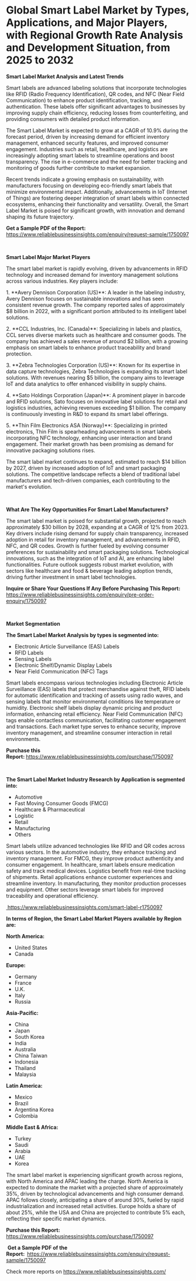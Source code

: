 <p><h1>Global Smart Label Market by Types, Applications, and Major Players, with Regional Growth Rate Analysis and Development Situation, from 2025 to 2032</h1></p><p><strong>Smart Label Market Analysis and Latest Trends</strong></p>
<p><p>Smart labels are advanced labeling solutions that incorporate technologies like RFID (Radio Frequency Identification), QR codes, and NFC (Near Field Communication) to enhance product identification, tracking, and authentication. These labels offer significant advantages to businesses by improving supply chain efficiency, reducing losses from counterfeiting, and providing consumers with detailed product information.</p><p>The Smart Label Market is expected to grow at a CAGR of 10.9% during the forecast period, driven by increasing demand for efficient inventory management, enhanced security features, and improved consumer engagement. Industries such as retail, healthcare, and logistics are increasingly adopting smart labels to streamline operations and boost transparency. The rise in e-commerce and the need for better tracking and monitoring of goods further contribute to market expansion.</p><p>Recent trends indicate a growing emphasis on sustainability, with manufacturers focusing on developing eco-friendly smart labels that minimize environmental impact. Additionally, advancements in IoT (Internet of Things) are fostering deeper integration of smart labels within connected ecosystems, enhancing their functionality and versatility. Overall, the Smart Label Market is poised for significant growth, with innovation and demand shaping its future trajectory.</p></p>
<p><strong>Get a Sample PDF of the Report:&nbsp;</strong> <a href="https://www.reliablebusinessinsights.com/enquiry/request-sample/1750097?utm_campaign=3000&utm_medium=2&utm_source=Github&utm_content=ia&utm_term=01042025&utm_id=smart-label">https://www.reliablebusinessinsights.com/enquiry/request-sample/1750097</a></p>
<p>&nbsp;</p>
<p><strong>Smart Label Major Market Players</strong></p>
<p><p>The smart label market is rapidly evolving, driven by advancements in RFID technology and increased demand for inventory management solutions across various industries. Key players include:</p><p>1. **Avery Dennison Corporation (US)**: A leader in the labeling industry, Avery Dennison focuses on sustainable innovations and has seen consistent revenue growth. The company reported sales of approximately $8 billion in 2022, with a significant portion attributed to its intelligent label solutions.</p><p>2. **CCL Industries, Inc. (Canada)**: Specializing in labels and plastics, CCL serves diverse markets such as healthcare and consumer goods. The company has achieved a sales revenue of around $2 billion, with a growing emphasis on smart labels to enhance product traceability and brand protection.</p><p>3. **Zebra Technologies Corporation (US)**: Known for its expertise in data capture technologies, Zebra Technologies is expanding its smart label solutions. With revenues nearing $5 billion, the company aims to leverage IoT and data analytics to offer enhanced visibility in supply chains.</p><p>4. **Sato Holdings Corporation (Japan)**: A prominent player in barcode and RFID solutions, Sato focuses on innovative label solutions for retail and logistics industries, achieving revenues exceeding $1 billion. The company is continuously investing in R&D to expand its smart label offerings.</p><p>5. **Thin Film Electronics ASA (Norway)**: Specializing in printed electronics, Thin Film is spearheading advancements in smart labels incorporating NFC technology, enhancing user interaction and brand engagement. Their market growth has been promising as demand for innovative packaging solutions rises.</p><p>The smart label market continues to expand, estimated to reach $14 billion by 2027, driven by increased adoption of IoT and smart packaging solutions. The competitive landscape reflects a blend of traditional label manufacturers and tech-driven companies, each contributing to the market's evolution.</p></p>
<p>&nbsp;</p>
<p><strong>What Are The Key Opportunities For Smart Label Manufacturers?</strong></p>
<p><p>The smart label market is poised for substantial growth, projected to reach approximately $30 billion by 2028, expanding at a CAGR of 12% from 2023. Key drivers include rising demand for supply chain transparency, increased adoption in retail for inventory management, and advancements in RFID, NFC, and QR codes. Growth is further fueled by evolving consumer preferences for sustainability and smart packaging solutions. Technological innovations, such as the integration of IoT and AI, are enhancing label functionalities. Future outlook suggests robust market evolution, with sectors like healthcare and food & beverage leading adoption trends, driving further investment in smart label technologies.</p></p>
<p><strong>Inquire or Share Your Questions If Any Before Purchasing This Report:</strong> <a href="https://www.reliablebusinessinsights.com/enquiry/pre-order-enquiry/1750097?utm_campaign=3000&utm_medium=2&utm_source=Github&utm_content=ia&utm_term=01042025&utm_id=smart-label">https://www.reliablebusinessinsights.com/enquiry/pre-order-enquiry/1750097</a></p>
<p>&nbsp;</p>
<p><strong>Market Segmentation</strong></p>
<p><strong>The Smart Label Market Analysis by types is segmented into:</strong></p>
<p><ul><li>Electronic Article Surveillance (EAS) Labels</li><li>RFID Labels</li><li>Sensing Labels</li><li>Electronic Shelf/Dynamic Display Labels</li><li>Near Field Communication (NFC) Tags</li></ul></p>
<p><p>Smart labels encompass various technologies including Electronic Article Surveillance (EAS) labels that protect merchandise against theft, RFID labels for automatic identification and tracking of assets using radio waves, and sensing labels that monitor environmental conditions like temperature or humidity. Electronic shelf labels display dynamic pricing and product information, enhancing retail efficiency. Near Field Communication (NFC) tags enable contactless communication, facilitating customer engagement and transactions. Each market type serves to enhance security, improve inventory management, and streamline consumer interaction in retail environments.</p></p>
<p><strong>Purchase this Report:&nbsp;</strong><a href="https://www.reliablebusinessinsights.com/purchase/1750097?utm_campaign=3000&utm_medium=2&utm_source=Github&utm_content=ia&utm_term=01042025&utm_id=smart-label">https://www.reliablebusinessinsights.com/purchase/1750097</a></p>
<p>&nbsp;</p>
<p><strong>The Smart Label Market Industry Research by Application is segmented into:</strong></p>
<p><ul><li>Automotive</li><li>Fast Moving Consumer Goods (FMCG)</li><li>Healthcare & Pharmaceutical</li><li>Logistic</li><li>Retail</li><li>Manufacturing</li><li>Others</li></ul></p>
<p><p>Smart labels utilize advanced technologies like RFID and QR codes across various sectors. In the automotive industry, they enhance tracking and inventory management. For FMCG, they improve product authenticity and consumer engagement. In healthcare, smart labels ensure medication safety and track medical devices. Logistics benefit from real-time tracking of shipments. Retail applications enhance customer experiences and streamline inventory. In manufacturing, they monitor production processes and equipment. Other sectors leverage smart labels for improved traceability and operational efficiency.</p></p>
<p><a href="https://www.reliablebusinessinsights.com/smart-label-r1750097?utm_campaign=3000&utm_medium=2&utm_source=Github&utm_content=ia&utm_term=01042025&utm_id=smart-label">&nbsp;https://www.reliablebusinessinsights.com/smart-label-r1750097</a></p>
<p><strong>In terms of Region, the Smart Label Market Players available by Region are:</strong></p>
<p>
    <p> <strong> North America: </strong>
        <ul>
            <li>United States</li>
            <li>Canada</li>
        </ul>
        </p> 
    <p> <strong> Europe: </strong>
        <ul>
            <li>Germany</li>
            <li>France</li>
            <li>U.K.</li>
            <li>Italy</li>
            <li>Russia</li>
        </ul>
        </p> 
    <p> <strong> Asia-Pacific: </strong>
        <ul>
            <li>China</li>
            <li>Japan</li>
            <li>South Korea</li>
            <li>India</li>
            <li>Australia</li>
            <li>China Taiwan</li>
            <li>Indonesia</li>
            <li>Thailand</li>
            <li>Malaysia</li>
        </ul>
        </p> 
    <p> <strong> Latin America: </strong>
        <ul>
            <li>Mexico</li>
            <li>Brazil</li>
            <li>Argentina Korea</li>
            <li>Colombia</li>
        </ul>
        </p> 
    <p> <strong> Middle East & Africa: </strong>
        <ul>
            <li>Turkey</li>
            <li>Saudi</li>
            <li>Arabia</li>
            <li>UAE</li>
            <li>Korea</li>
        </ul>
    </p>
    </p>
<p><p>The smart label market is experiencing significant growth across regions, with North America and APAC leading the charge. North America is expected to dominate the market with a projected share of approximately 35%, driven by technological advancements and high consumer demand. APAC follows closely, anticipating a share of around 30%, fueled by rapid industrialization and increased retail activities. Europe holds a share of about 25%, while the USA and China are projected to contribute 5% each, reflecting their specific market dynamics.</p></p>
<p><strong>Purchase this Report: </strong><a href="https://www.reliablebusinessinsights.com/purchase/1750097?utm_campaign=3000&utm_medium=2&utm_source=Github&utm_content=ia&utm_term=01042025&utm_id=smart-label">https://www.reliablebusinessinsights.com/purchase/1750097</a></p>
<p>&nbsp;<strong>Get a Sample PDF of the Report:&nbsp;&nbsp;</strong><a href="https://www.reliablebusinessinsights.com/enquiry/request-sample/1750097?utm_campaign=3000&utm_medium=2&utm_source=Github&utm_content=ia&utm_term=01042025&utm_id=smart-label">https://www.reliablebusinessinsights.com/enquiry/request-sample/1750097</a></p>
<p><strong></strong></p>
<p>Check more reports on <a href="https://www.reliablebusinessinsights.com/?utm_campaign=3000&utm_medium=2&utm_source=Github&utm_content=ia&utm_term=01042025&utm_id=smart-label">https://www.reliablebusinessinsights.com/</a></p>